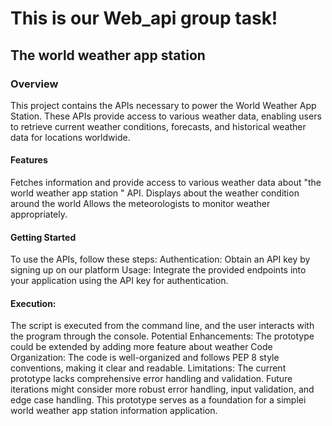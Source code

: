 # This is our Web_api group task!
## The world weather app station 
### Overview
This project contains the APIs necessary to power the World Weather App Station. These APIs provide access to various weather data, enabling users to retrieve current weather conditions, forecasts, and historical weather data for locations worldwide.
#### Features
Fetches information and provide access to various weather data about "the world weather app station " API.
Displays about the weather condition around  the world
Allows the meteorologists to monitor weather appropriately.
#### Getting Started
To use the APIs, follow these steps:
Authentication: Obtain an API key by signing up on our platform
Usage: Integrate the provided endpoints into your application using the API key for authentication.


#### Execution: 
The script is executed from the command line, and the user interacts with the program through the console.
Potential Enhancements: 
The prototype could be extended by adding more feature about weather
Code Organization: 
The code is well-organized and follows PEP 8 style conventions, making it clear and readable.
Limitations: 
The current prototype lacks comprehensive error handling and validation. Future iterations might consider more robust error handling, input validation, and edge case handling.
This prototype serves as a foundation for a simplei world weather app station information application.


